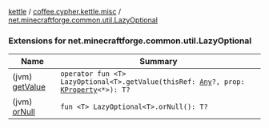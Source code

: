 [kettle](../../index.md) / [coffee.cypher.kettle.misc](../index.md) / [net.minecraftforge.common.util.LazyOptional](./index.md)

### Extensions for net.minecraftforge.common.util.LazyOptional

| Name | Summary |
|---|---|
| (jvm) [getValue](get-value.md) | `operator fun <T> LazyOptional<T>.getValue(thisRef: `[`Any`](https://kotlinlang.org/api/latest/jvm/stdlib/kotlin/-any/index.html)`?, prop: `[`KProperty`](https://kotlinlang.org/api/latest/jvm/stdlib/kotlin.reflect/-k-property/index.html)`<*>): T?` |
| (jvm) [orNull](or-null.md) | `fun <T> LazyOptional<T>.orNull(): T?` |
